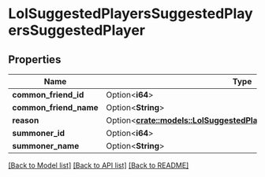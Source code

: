# LolSuggestedPlayersSuggestedPlayersSuggestedPlayer

## Properties

Name | Type | Description | Notes
------------ | ------------- | ------------- | -------------
**common_friend_id** | Option<**i64**> |  | [optional]
**common_friend_name** | Option<**String**> |  | [optional]
**reason** | Option<[**crate::models::LolSuggestedPlayersSuggestedPlayersReason**](LolSuggestedPlayersSuggestedPlayersReason.md)> |  | [optional]
**summoner_id** | Option<**i64**> |  | [optional]
**summoner_name** | Option<**String**> |  | [optional]

[[Back to Model list]](../README.md#documentation-for-models) [[Back to API list]](../README.md#documentation-for-api-endpoints) [[Back to README]](../README.md)


